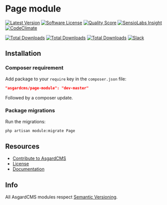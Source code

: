 # Page module

[![Latest Version](https://img.shields.io/github/release/asgardcms/page.svg?style=flat-square)](https://github.com/asgardcms/page/releases)
[![Software License](https://img.shields.io/badge/license-MIT-brightgreen.svg?style=flat-square)](LICENSE.md)
[![Quality Score](https://img.shields.io/scrutinizer/g/asgardcms/page.svg?style=flat-square)](https://scrutinizer-ci.com/g/asgardcms/page)
[![SensioLabs Insight](https://img.shields.io/sensiolabs/i/9771f5e6-88d3-4e8a-b35f-ad5574b405f7.svg)](https://insight.sensiolabs.com/projects/9771f5e6-88d3-4e8a-b35f-ad5574b405f7)
[![CodeClimate](https://img.shields.io/codeclimate/github/AsgardCms/Page.svg)](https://codeclimate.com/github/AsgardCms/Page)

[![Total Downloads](https://img.shields.io/packagist/dd/asgardcms/page-module.svg?style=flat-square)](https://packagist.org/packages/asgardcms/page-module)
[![Total Downloads](https://img.shields.io/packagist/dm/asgardcms/page-module.svg?style=flat-square)](https://packagist.org/packages/asgardcms/page-module)
[![Total Downloads](https://img.shields.io/packagist/dt/asgardcms/page-module.svg?style=flat-square)](https://packagist.org/packages/asgardcms/page-module)
[![Slack](http://slack.asgardcms.com/badge.svg)](http://slack.asgardcms.com/)


## Installation

### Composer requirement
Add package to your `require` key in the `composer.json` file:

``` json
"asgardcms/page-module": "dev-master"
```

Followed by a composer update.

### Package migrations

Run the migrations:

``` bash
php artisan module:migrate Page
```


## Resources

- [Contribute to AsgardCMS](https://asgardcms.com/en/docs/getting-started/contributing)
- [License](LICENSE.md)
- [Documentation]()


## Info

All AsgardCMS modules respect [Semantic Versioning](http://semver.org/).
